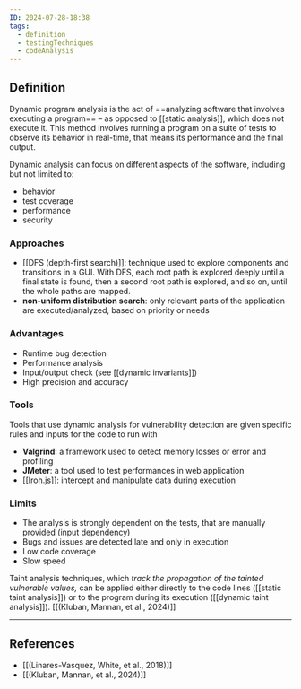 ```yaml
---
ID: 2024-07-28-18:38
tags:
  - definition
  - testingTechniques
  - codeAnalysis
---
```

## Definition

Dynamic program analysis is the act of ==analyzing software that involves executing a program== – as opposed to [[static analysis]], which does not execute it. This method involves running a program on a suite of tests to observe its behavior in real-time, that means its performance and the final output.

Dynamic analysis can focus on different aspects of the software, including but not limited to:
- behavior
- test coverage
- performance
- security
 
### Approaches

- [[DFS (depth-first search)]]: technique used to explore components and transitions in a GUI. With DFS, each root path is explored deeply until a final state is found, then a second root path is explored, and so on, until the whole paths are mapped.
- **non-uniform distribution search**: only relevant parts of the application are executed/analyzed, based on priority or needs

### Advantages

- Runtime bug detection
- Performance analysis
- Input/output check (see [[dynamic invariants]])
- High precision and accuracy

### Tools

Tools that use dynamic analysis for vulnerability detection are given specific rules and inputs for the code to run with

- **Valgrind**: a framework used to detect memory losses or error and profiling
- **JMeter**: a tool used to test performances in web application
- [[Iroh.js]]: intercept and manipulate data during execution

### Limits

- The analysis is strongly dependent on the tests, that are manually provided (input dependency)
- Bugs and issues are detected late and only in execution
- Low code coverage
- Slow speed


Taint analysis techniques, which *track the propagation of the tainted vulnerable values,* can be applied either directly to the code lines ([[static taint analysis]]) or to the program during its execution ([[dynamic taint analysis]]). [[(Kluban, Mannan, et al., 2024)]]

---
## References
- [[(Linares-Vasquez, White, et al., 2018)]]
-  [[(Kluban, Mannan, et al., 2024)]]
